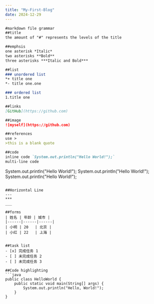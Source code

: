 ```yaml
---
title: "My-First-Blog"
date: 2024-12-29
---
```

```markdown
#markdown file grammar
##title
the amount of "#" represents the levels of the title

##emphsis
one asterisk *Italic*
two asterisks **Bold**
three asterisks ***Italic and Bold***

##list
### unordered list
*+ title one
*- title one.one

### ordered list
1.title one

##links
[GitHub](https://github.com)

##image
![myself](https://github.com)

##references
use >
>this is a blank quote

##code
inline code `System.out.println("Hello World!");`
multi-line code 
```
  System.out.println("Hello World!");
  System.out.println("Hello World!");
  System.out.println("Hello World!");
```

##Horizontal Line
---
***
___

##forms
| 姓名 | 年龄 | 城市 |
|------|------|------|
| 小明 | 20   | 北京 |
| 小红 | 22   | 上海 |


##task list
- [x] 完成任务 1
- [ ] 未完成任务 2
- [ ] 未完成任务 3

##Code highlighting
```java
public class HelloWorld {
    public static void main(String[] args) {
        System.out.println("Hello, World!");
    }
}



